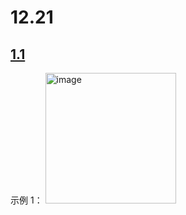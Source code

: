 # 12.21
## [1.1](https://leetcode.cn/problems/find-customer-referee/description/?envType=study-plan-v2&envId=sql-free-50)
示例 1：
<img width="209" alt="image" src="https://github.com/Trickle42/practice/assets/67224782/b1b65fdd-94b3-40b3-b2ae-78b56267e25a">
